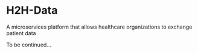 # H2H-Data
A microservices platform that allows healthcare organizations to exchange patient data

To be continued...
